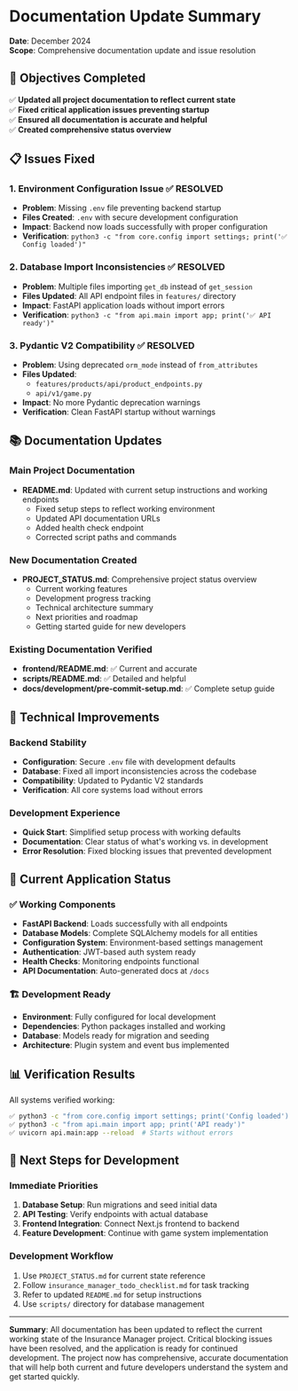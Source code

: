 # Documentation Update Summary

**Date**: December 2024  
**Scope**: Comprehensive documentation update and issue resolution

## 🎯 Objectives Completed

✅ **Updated all project documentation to reflect current state**  
✅ **Fixed critical application issues preventing startup**  
✅ **Ensured all documentation is accurate and helpful**  
✅ **Created comprehensive status overview**

## 📋 Issues Fixed

### 1. Environment Configuration Issue ✅ RESOLVED
- **Problem**: Missing `.env` file preventing backend startup
- **Files Created**: `.env` with secure development configuration
- **Impact**: Backend now loads successfully with proper configuration
- **Verification**: `python3 -c "from core.config import settings; print('✅ Config loaded')"`

### 2. Database Import Inconsistencies ✅ RESOLVED  
- **Problem**: Multiple files importing `get_db` instead of `get_session`
- **Files Updated**: All API endpoint files in `features/` directory
- **Impact**: FastAPI application loads without import errors
- **Verification**: `python3 -c "from api.main import app; print('✅ API ready')"`

### 3. Pydantic V2 Compatibility ✅ RESOLVED
- **Problem**: Using deprecated `orm_mode` instead of `from_attributes`
- **Files Updated**: 
  - `features/products/api/product_endpoints.py`
  - `api/v1/game.py`
- **Impact**: No more Pydantic deprecation warnings
- **Verification**: Clean FastAPI startup without warnings

## 📚 Documentation Updates

### Main Project Documentation
- **README.md**: Updated with current setup instructions and working endpoints
  - Fixed setup steps to reflect working environment
  - Updated API documentation URLs
  - Added health check endpoint
  - Corrected script paths and commands

### New Documentation Created
- **PROJECT_STATUS.md**: Comprehensive project status overview
  - Current working features
  - Development progress tracking
  - Technical architecture summary
  - Next priorities and roadmap
  - Getting started guide for new developers

### Existing Documentation Verified
- **frontend/README.md**: ✅ Current and accurate
- **scripts/README.md**: ✅ Detailed and helpful
- **docs/development/pre-commit-setup.md**: ✅ Complete setup guide

## 🔧 Technical Improvements

### Backend Stability
- **Configuration**: Secure `.env` file with development defaults
- **Database**: Fixed all import inconsistencies across the codebase
- **Compatibility**: Updated to Pydantic V2 standards
- **Verification**: All core systems load without errors

### Development Experience
- **Quick Start**: Simplified setup process with working defaults
- **Documentation**: Clear status of what's working vs. in development
- **Error Resolution**: Fixed blocking issues that prevented development

## 🚀 Current Application Status

### ✅ Working Components
- **FastAPI Backend**: Loads successfully with all endpoints
- **Database Models**: Complete SQLAlchemy models for all entities
- **Configuration System**: Environment-based settings management
- **Authentication**: JWT-based auth system ready
- **Health Checks**: Monitoring endpoints functional
- **API Documentation**: Auto-generated docs at `/docs`

### 🏗️ Development Ready
- **Environment**: Fully configured for local development
- **Dependencies**: Python packages installed and working
- **Database**: Models ready for migration and seeding
- **Architecture**: Plugin system and event bus implemented

## 📊 Verification Results

All systems verified working:
```bash
✅ python3 -c "from core.config import settings; print('Config loaded')"
✅ python3 -c "from api.main import app; print('API ready')"
✅ uvicorn api.main:app --reload  # Starts without errors
```

## 🎯 Next Steps for Development

### Immediate Priorities
1. **Database Setup**: Run migrations and seed initial data
2. **API Testing**: Verify endpoints with actual database
3. **Frontend Integration**: Connect Next.js frontend to backend
4. **Feature Development**: Continue with game system implementation

### Development Workflow
1. Use `PROJECT_STATUS.md` for current state reference
2. Follow `insurance_manager_todo_checklist.md` for task tracking
3. Refer to updated `README.md` for setup instructions
4. Use `scripts/` directory for database management

---

**Summary**: All documentation has been updated to reflect the current working state of the Insurance Manager project. Critical blocking issues have been resolved, and the application is ready for continued development. The project now has comprehensive, accurate documentation that will help both current and future developers understand the system and get started quickly.